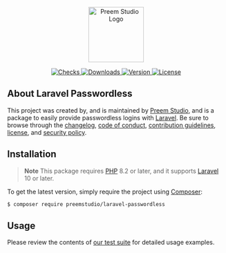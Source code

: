<p align="center">
    <a href="https://preem.studio" target="_blank">
        <img src="https://raw.githubusercontent.com/PreemStudio/assets/main/logo-text.svg" width="128" alt="Preem Studio Logo" />
    </a>
</p>

<p align="center">
    <a href="https://github.com/PreemStudio/laravel-passwordless/actions">
        <img src="https://badge.sh/github/check-runs/PreemStudio/laravel-passwordless" alt="Checks" />
    </a>
    <a href="https://packagist.org/packages/preemstudio/laravel-passwordless">
        <img src="https://badge.sh/packagist/downloads/PreemStudio/laravel-passwordless" alt="Downloads" />
    </a>
    <a href="https://packagist.org/packages/preemstudio/laravel-passwordless">
        <img src="https://badge.sh/packagist/version/PreemStudio/laravel-passwordless" alt="Version" />
    </a>
    <a href="https://packagist.org/packages/preemstudio/laravel-passwordless">
        <img src="https://badge.sh/packagist/license/PreemStudio/laravel-passwordless" alt="License" />
    </a>
</p>

## About Laravel Passwordless

This project was created by, and is maintained by [Preem Studio](https://github.com/PreemStudio), and is a package to easily provide passwordless logins with [Laravel](https://laravel.com/). Be sure to browse through the [changelog](CHANGELOG.md), [code of conduct](.github/CODE_OF_CONDUCT.md), [contribution guidelines](.github/CONTRIBUTING.md), [license](LICENSE), and [security policy](.github/SECURITY.md).

## Installation

> **Note**
> This package requires [PHP](https://www.php.net/) 8.2 or later, and it supports [Laravel](https://laravel.com/) 10 or later.

To get the latest version, simply require the project using [Composer](https://getcomposer.org/):

```bash
$ composer require preemstudio/laravel-passwordless
```

## Usage

Please review the contents of [our test suite](/tests) for detailed usage examples.
